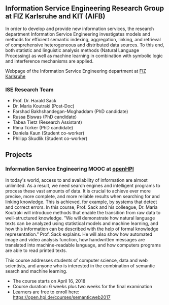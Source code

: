 ## Information Service Engineering Research Group at FIZ Karlsruhe and KIT (AIFB)

In order to develop and provide new information services, the research department Information Service Engineering investigates models and methods for efficient semantic indexing, aggregation, linking, and retrieval of comprehensive heterogeneous and distributed data sources. To this end, both statistic and linguistic analysis methods (Natural Language Processing) as well as machine learning in combination with symbolic logic and interference mechanisms are applied.

Webpage of the Information Service Engineering department at [FIZ Karlsruhe](https://www.fiz-karlsruhe.de/en/forschung/information-service-engineering.html)

### ISE Research Team

- Prof. Dr. Harald Sack
- Dr. Maria Koutraki (Post-Doc)
- Farshad Bakhshandegan-Moghaddam (PhD candidate)
- Russa Biswas (PhD candidate)
- Tabea Tietz (Research Assistant)
- Rima Türker (PhD candidate)
- Daniela Kaun (Student co-worker)
- Philipp Skudlik (Student co-worker)

## Projects

### Information Service Engineering MOOC at [openHPI](https://open.hpi.de/)

In today's world, access to and availability of information are almost unlimited. As a result, we need search engines and intelligent programs to process these vast amounts of data. It is crucial to achieve ever more precise, more complete, and more reliable results when searching for and linking knowledge. This is achieved, for example, by systems that detect and correct errors. In this course, Prof. Sack and his colleague, Dr. Maria Koutraki will introduce methods that enable the transition from raw data to well-structured knowledge. ”We will demonstrate how natural language texts can be analyzed using statistical models and machine learning, and how this information can be described with the help of formal knowledge representation.” Prof. Sack explains. He will also show how automated image and video analysis function, how handwritten messages are translated into machine-readable language, and how computers programs are able to read printed texts.

This course addresses students of computer science, data and web scientists, and anyone who is interested in the combination of semantic search and machine learning.

- The course starts on April 16, 2018
- Course duration: 6 weeks plus two weeks for the final examination
- Learners are free to enroll here: https://open.hpi.de/courses/semanticweb2017



